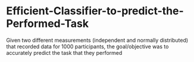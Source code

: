 # Efficient-Classifier-to-predict-the-Performed-Task
Given two different measurements (independent and normally distributed) that recorded data for 1000 participants, the goal/objective was to accurately predict the task that they performed
